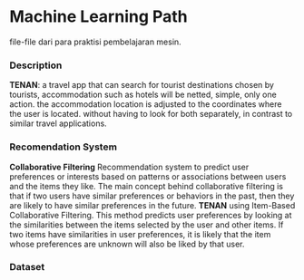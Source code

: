 # Machine Learning Path

file-file dari para praktisi pembelajaran mesin. 

### Description

<b>TENAN</b>: a travel app that can search for tourist destinations chosen by tourists, accommodation such as hotels will be netted, simple, only one action. the accommodation location is adjusted to the coordinates where the user is located. without having to look for both separately, in contrast to similar travel applications.

### Recomendation System

<b>Collaborative Filtering</b>
Recommendation system to predict user preferences or interests based on patterns or associations between users and the items they like. The main concept behind collaborative filtering is that if two users have similar preferences or behaviors in the past, then they are likely to have similar preferences in the future. <b>TENAN</b> using Item-Based Collaborative Filtering. This method predicts user preferences by looking at the similarities between the items selected by the user and other items. If two items have similarities in user preferences, it is likely that the item whose preferences are unknown will also be liked by that user.

### Dataset


